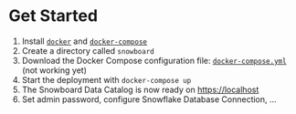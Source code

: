 Get Started
===========

1. Install [`docker`](https://docs.docker.com/engine/install/) and [`docker-compose`](https://docs.docker.com/compose/install/)
2. Create a directory called `snowboard`
3. Download the Docker Compose configuration file: [`docker-compose.yml`](https://docs.docker.com/compose/install/ "Download file") (not working yet)
4. Start the deployment with `docker-compose up`
5. The Snowboard Data Catalog is now ready on [https://localhost](https://localhost)
6. Set admin password, configure Snowflake Database Connection, ...
